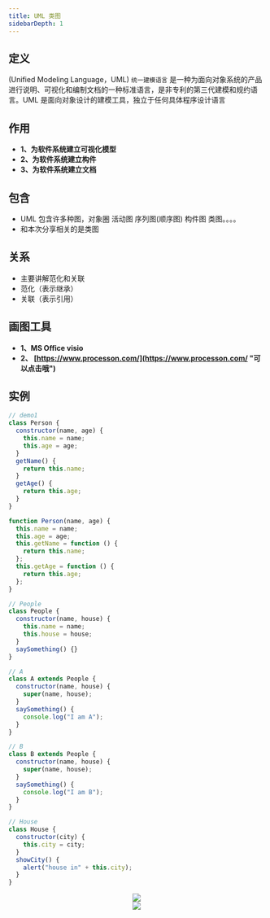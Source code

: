```yaml
---
title: UML 类图
sidebarDepth: 1
---
```


## 定义

(Unified Modeling Language，UML) `统一建模语言` 是一种为面向对象系统的产品进行说明、可视化和编制文档的一种标准语言，是非专利的第三代建模和规约语言。UML 是面向对象设计的建模工具，独立于任何具体程序设计语言

## 作用

- **1、为软件系统建立可视化模型**
- **2、为软件系统建立构件**
- **3、为软件系统建立文档**

## 包含

- UML 包含许多种图，对象圈 活动图 序列图(顺序图) 构件图 类图。。。。
- 和本次分享相关的是类图

## 关系

- 主要讲解范化和关联
- 范化（表示继承）
- 关联（表示引用）

## 画图工具

- **1、MS Office visio**
- **2、 [https://www.processon.com/](https://www.processon.com/ "可以点击哦")**

## 实例

```js
// demo1
class Person {
  constructor(name, age) {
    this.name = name;
    this.age = age;
  }
  getName() {
    return this.name;
  }
  getAge() {
    return this.age;
  }
}
```

```js
function Person(name, age) {
  this.name = name;
  this.age = age;
  this.getName = function () {
    return this.name;
  };
  this.getAge = function () {
    return this.age;
  };
}
```

<!-- <div style="text-align: center;">
    <img src="https://zml-blog-images.oss-cn-beijing.aliyuncs.com/model/UML-code.png"/>
</div> -->

```js
// People
class People {
  constructor(name, house) {
    this.name = name;
    this.house = house;
  }
  saySomething() {}
}

// A
class A extends People {
  constructor(name, house) {
    super(name, house);
  }
  saySomething() {
    console.log("I am A");
  }
}

// B
class B extends People {
  constructor(name, house) {
    super(name, house);
  }
  saySomething() {
    console.log("I am B");
  }
}

// House
class House {
  constructor(city) {
    this.city = city;
  }
  showCity() {
    alert("house in" + this.city);
  }
}
```

<div style="text-align: center;">
    <img src="https://zml-blog-images.oss-cn-beijing.aliyuncs.com/model/uml-demo2.png"/>
</div>

<div style="text-align: center;">
    <img src="https://zml-blog-images.oss-cn-beijing.aliyuncs.com/model/uml-demo1.png"/>
</div>
